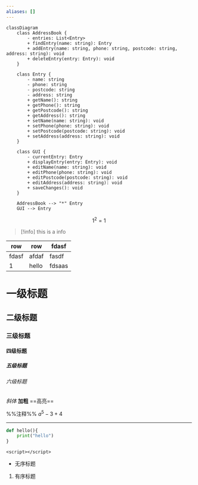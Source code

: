 ```yaml
---
aliases: []
---
```


```mermaid
classDiagram
    class AddressBook {
        - entries: List<Entry>
        + findEntry(name: string): Entry
        + addEntry(name: string, phone: string, postcode: string, address: string): void
        + deleteEntry(entry: Entry): void
    }

    class Entry {
        - name: string
        - phone: string
        - postcode: string
        - address: string
        + getName(): string
        + getPhone(): string
        + getPostcode(): string
        + getAddress(): string
        + setName(name: string): void
        + setPhone(phone: string): void
        + setPostcode(postcode: string): void
        + setAddress(address: string): void
    }

    class GUI {
        - currentEntry: Entry
        + displayEntry(entry: Entry): void
        + editName(name: string): void
        + editPhone(phone: string): void
        + editPostcode(postcode: string): void
        + editAddress(address: string): void
        + saveChanges(): void
    }

    AddressBook --> "*" Entry
    GUI --> Entry
```


$$
1^2=1
$$



>[!info]
>this is a info


| row | row | fdasf |
| ---- | ---- | ---- |
| fdasf | afdaf | fasdf |
| 1 | hello | fdsaas |

# 一级标题

## 二级标题

### 三级标题

#### 四级标题

##### 五级标题

###### 六级标题

*斜体*
**加粗**
==高亮==

%%注释%%
$a^5-3+4$



---


```python
def hello(){
	print("hello")
}
```
`<script></script>`

- 无序标题
1. 有序标题

